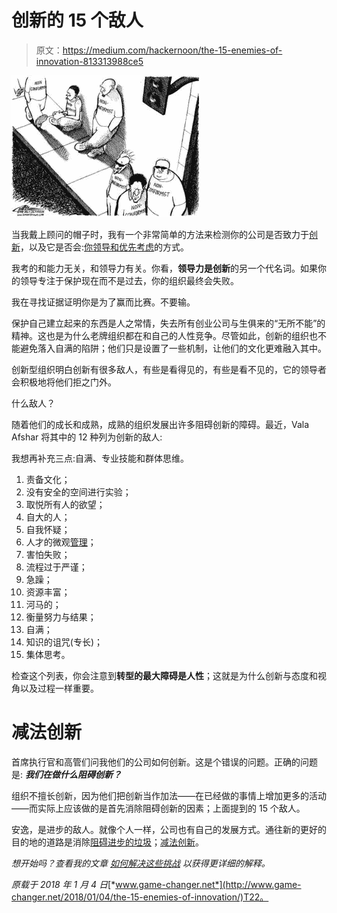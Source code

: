 # 创新的 15 个敌人

> 原文：<https://medium.com/hackernoon/the-15-enemies-of-innovation-813313988ce5>

![](img/82b96c62f35442ce78d28e063bc556b4.png)

当我戴上顾问的帽子时，我有一个非常简单的方法来检测你的公司是否致力于[创新](https://hackernoon.com/tagged/innovation)，以及它是否会:[你领导和优先考虑](http://www.game-changer.net/2017/06/13/a-critical-measure-of-innovation-leadership-and-priorities/)的方式。

我考的和能力无关，和领导力有关。你看，**领导力是创新**的另一个代名词。如果你的领导专注于保护现在而不是过去，你的组织最终会失败。

我在寻找证据证明你是为了赢而比赛。不要输。

保护自己建立起来的东西是人之常情，失去所有创业公司与生俱来的“无所不能”的精神。这也是为什么老牌组织都在和自己的人性竞争。尽管如此，创新的组织也不能避免落入自满的陷阱；他们只是设置了一些机制，让他们的文化更难融入其中。

创新型组织明白创新有很多敌人，有些是看得见的，有些是看不见的，它的领导者会积极地将他们拒之门外。

什么敌人？

随着他们的成长和成熟，成熟的组织发展出许多阻碍创新的障碍。最近，Vala Afshar 将其中的 12 种列为创新的敌人:

我想再补充三点:自满、专业技能和群体思维。

1.  责备文化；
2.  没有安全的空间进行实验；
3.  取悦所有人的欲望；
4.  自大的人；
5.  自我怀疑；
6.  人才的微观[管理](https://hackernoon.com/tagged/management)；
7.  害怕失败；
8.  流程过于严谨；
9.  急躁；
10.  资源丰富；
11.  河马的；
12.  衡量努力与结果；
13.  自满；
14.  知识的诅咒(专长)；
15.  集体思考。

检查这个列表，你会注意到**转型的最大障碍是人性**；这就是为什么创新与态度和视角以及过程一样重要。

# 减法创新

首席执行官和高管们问我他们的公司如何创新。这是个错误的问题。正确的问题是: ***我们在做什么阻碍创新？***

组织不擅长创新，因为他们把创新当作加法——在已经做的事情上增加更多的活动——而实际上应该做的是首先消除阻碍创新的因素；上面提到的 15 个敌人。

安逸，是进步的敌人。就像个人一样，公司也有自己的发展方式。通往新的更好的目的地的道路是消除[阻碍进步的垃圾](http://www.game-changer.net/2014/07/10/crap-is-the-real-killer-of-innovation/)；[减法创新](http://www.game-changer.net/2012/10/08/subtract-to-innovate/)。

*想开始吗？查看我的文章* [*如何解决这些挑战*](http://www.game-changer.net/2016/06/02/solving-the-10-most-common-innovation-challenges/) *以获得更详细的解释。*

*原载于 2018 年 1 月 4 日*[*www.game-changer.net*](http://www.game-changer.net/2018/01/04/the-15-enemies-of-innovation/)T22。